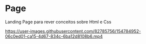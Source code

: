 # Page
Landing Page para rever conceitos sobre Html e Css

https://user-images.githubusercontent.com/82785756/154784952-06c0ed01-ca15-4d67-834c-6ba12d8108b6.mp4
